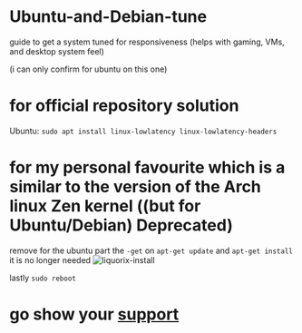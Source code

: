 # Ubuntu-and-Debian-tune 
guide to get a system tuned for responsiveness (helps with gaming, VMs, and desktop system feel)

(i can only confirm for ubuntu on this one)
# for official repository solution

Ubuntu: ``sudo apt install linux-lowlatency linux-lowlatency-headers``

# for my personal favourite which is a similar to the version of the Arch linux Zen kernel ((but for Ubuntu/Debian) Deprecated)
remove for the ubuntu part the ``-get`` on ``apt-get update`` and ``apt-get install`` it is no longer needed
![liquorix-install](https://user-images.githubusercontent.com/84853445/126890362-963dc6cf-069a-440d-9b19-8bffca0fb6a3.png)
 
 
 lastly ``sudo reboot``
# go show your [support](https://liquorix.net/)

